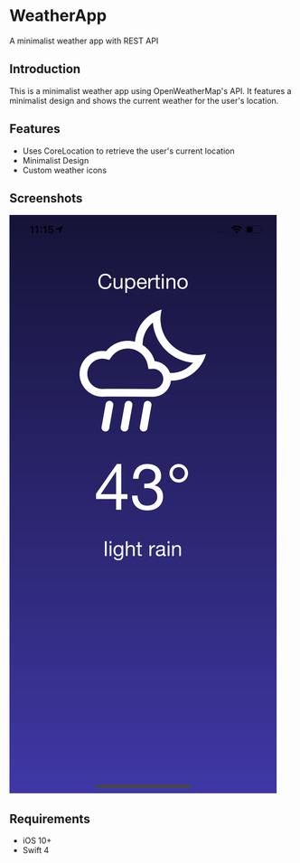 # WeatherApp
A minimalist weather app with REST API

## Introduction
This is a minimalist weather app using OpenWeatherMap's API. It features a minimalist design and shows the current weather for the user's location.

## Features
* Uses CoreLocation to retrieve the user's current location
* Minimalist Design
* Custom weather icons 

## Screenshots
![Weather-Screenshot](Screenshots/iphone-xs-max-night.png)

## Requirements
* iOS 10+
* Swift 4
